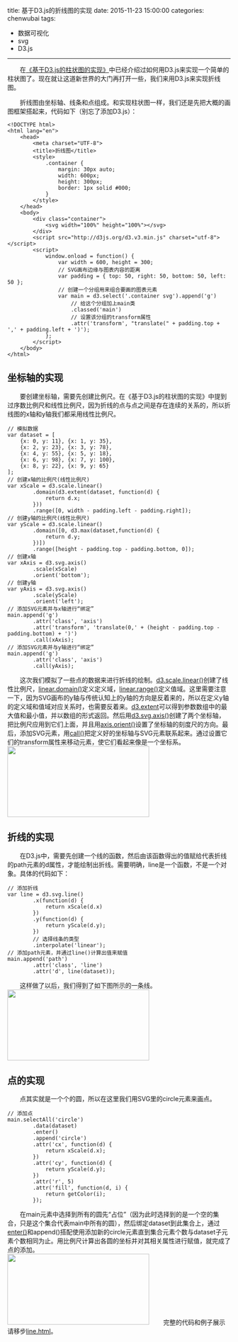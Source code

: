 title: 基于D3.js的折线图的实现
date: 2015-11-23 15:00:00
categories: chenwubai
tags:
- 数据可视化
- svg  
- D3.js
---

&emsp;&emsp;在[《基于D3.js的柱状图的实现》](/2015/11/23/chenwubai/d3-basicCharts-bar/#more)中已经介绍过如何用D3.js来实现一个简单的柱状图了。现在就让这道新世界的大门再打开一些，我们来用D3.js来实现折线图。  
<!-- more -->        
&emsp;&emsp;折线图由坐标轴、线条和点组成。和实现柱状图一样，我们还是先把大概的画图框架搭起来，代码如下（别忘了添加D3.js）：  

	<!DOCTYPE html>
	<html lang="en">
		<head>
		    <meta charset="UTF-8">
		    <title>折线图</title>
		    <style>
		        .container {
		            margin: 30px auto;
		            width: 600px;
		            height: 300px;
		            border: 1px solid #000;
		        }
		    </style>
		</head>
		<body>
		    <div class="container">
		        <svg width="100%" height="100%"></svg>
		    </div>
		    <script src="http://d3js.org/d3.v3.min.js" charset="utf-8"></script>
        	<script>
	        	window.onload = function() {
	            	var width = 600, height = 300;
	            	// SVG画布边缘与图表内容的距离
	            	var padding = { top: 50, right: 50, bottom: 50, left: 50 };
	            	// 创建一个分组用来组合要画的图表元素
	            	var main = d3.select('.container svg').append('g')
        				// 给这个分组加上main类
	                    .classed('main')
                		// 设置该分组的transform属性
	                    .attr('transform', "translate(" + padding.top + ',' + padding.left + ')');
	        	};
    		</script>
		</body>
	</html>
  
## 坐标轴的实现
&emsp;&emsp;要创建坐标轴，需要先创建比例尺。在《基于D3.js的柱状图的实现》中提到过序数比例尺和线性比例尺，因为折线的点与点之间是存在连续的关系的，所以折线图的x轴和y轴我们都采用线性比例尺。   
 
	// 模拟数据
	var dataset = [
	    {x: 0, y: 11}, {x: 1, y: 35},
	    {x: 2, y: 23}, {x: 3, y: 78},
	    {x: 4, y: 55}, {x: 5, y: 18},
	    {x: 6, y: 98}, {x: 7, y: 100},
	    {x: 8, y: 22}, {x: 9, y: 65}
	];
	// 创建x轴的比例尺(线性比例尺)
	var xScale = d3.scale.linear()
	        .domain(d3.extent(dataset, function(d) {
	            return d.x;
	        }))
	        .range([0, width - padding.left - padding.right]);
	// 创建y轴的比例尺(线性比例尺)
	var yScale = d3.scale.linear()
	        .domain([0, d3.max(dataset,function(d) {
	            return d.y;
	        })])
	        .range([height - padding.top - padding.bottom, 0]);
	// 创建x轴
	var xAxis = d3.svg.axis()
	        .scale(xScale)
	        .orient('bottom');
	// 创建y轴
	var yAxis = d3.svg.axis()
	        .scale(yScale)
	        .orient('left');
	// 添加SVG元素并与x轴进行“绑定”
	main.append('g')
	        .attr('class', 'axis')
	        .attr('transform', 'translate(0,' + (height - padding.top - padding.bottom) + ')')
	        .call(xAxis);
	// 添加SVG元素并与y轴进行“绑定”
	main.append('g')
	        .attr('class', 'axis')
	        .call(yAxis);  
            
&emsp;&emsp;这次我们模拟了一些点的数据来进行折线的绘制。[d3.scale.linear()](https://github.com/mbostock/d3/wiki/Quantitative-Scales#linear)创建了线性比例尺，[linear.domain()](https://github.com/mbostock/d3/wiki/Quantitative-Scales#linear_domain)定义定义域，[linear.range()](https://github.com/mbostock/d3/wiki/Quantitative-Scales#linear_range)定义值域。这里需要注意一下，因为SVG画布的y轴与传统认知上的y轴的方向是反着来的，所以在定义y轴的定义域和值域对应关系时，也需要反着来。[d3.extent](https://github.com/mbostock/d3/wiki/Arrays#d3_extent)可以得到参数数组中的最大值和最小值，并以数组的形式返回。然后用[d3.svg.axis()](https://github.com/mbostock/d3/wiki/SVG-Axes#axis)创建了两个坐标轴，把比例尺应用到它们上面，并且用[axis.orient()](https://github.com/mbostock/d3/wiki/SVG-Axes#orient)设置了坐标轴的刻度尺的方向。最后，添加SVG元素，用[call()](https://github.com/mbostock/d3/wiki/Selections#call)把定义好的坐标轴与SVG元素联系起来。通过设置它们的transform属性来移动元素，使它们看起来像是一个坐标系。  
<img src="/uploads/chenwubai/d3-basicCharts-line/axis-line.png" width="320" height="160" /> 
## 折线的实现  
&emsp;&emsp;在D3.js中，需要先创建一个线的函数，然后由该函数得出的值赋给代表折线的path元素的d属性，才能绘制出折线。需要明确，line是一个函数，不是一个对象。具体的代码如下：

	// 添加折线
	var line = d3.svg.line()
	        .x(function(d) {
	            return xScale(d.x)
	        })
	        .y(function(d) {
	            return yScale(d.y);
	        })
	        // 选择线条的类型
	        .interpolate('linear');
	// 添加path元素，并通过line()计算出值来赋值
	main.append('path')
	        .attr('class', 'line')
	        .attr('d', line(dataset));
&emsp;&emsp;这样做了以后，我们得到了如下图所示的一条线。  
<img src="/uploads/chenwubai/d3-basicCharts-line/lineShape.png" width="320" height="160" />  
## 点的实现
&emsp;&emsp;点其实就是一个个的圆，所以在这里我们用SVG里的circle元素来画点。  

	// 添加点
	main.selectAll('circle')
	        .data(dataset)
	        .enter()
	        .append('circle')
	        .attr('cx', function(d) {
	            return xScale(d.x);
	        })
	        .attr('cy', function(d) {
	            return yScale(d.y);
	        })
	        .attr('r', 5)
	        .attr('fill', function(d, i) {
	            return getColor(i);
	        });
&emsp;&emsp;在main元素中选择到所有的圆先“占位”（因为此时选择到的是一个空的集合，只是这个集合代表main中所有的圆），然后绑定dataset到此集合上，通过[enter()](https://github.com/mbostock/d3/wiki/Selections#enter)和append()搭配使用添加新的circle元素直到集合元素个数与dataset子元素个数相同为止。用比例尺计算出各圆的坐标并对其相关属性进行赋值，就完成了点的添加。  
<img src="/uploads/chenwubai/d3-basicCharts-line/line.png" width="320" height="160" />
&emsp;&emsp;完整的代码和例子展示请移步[line.html](/uploads/chenwubai/d3-basicCharts-line/line.html)。
